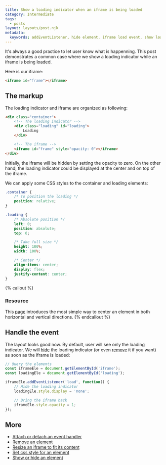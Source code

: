 ```yaml
---
title: Show a loading indicator when an iframe is being loaded
category: Intermediate
tags:
  - posts
layout: layouts/post.njk
metadata:
  keywords: addEventListener, hide element, iframe load event, show loading indicator
---
```


It's always a good practice to let user know what is happenning. This post demonstrates a common case where we show a loading indicator while an iframe is being loaded.

Here is our iframe:

```html
<iframe id="frame"></iframe>
```

## The markup

The loading indicator and iframe are organized as following:

```html
<div class="container">
    <!-- The loading indicator -->
    <div class="loading" id="loading">
        Loading
    </div>

    <!-- The iframe -->
    <iframe id="frame" style="opacity: 0"></iframe>
</div>
```

Initially, the iframe will be hidden by setting the opacity to zero. On the other hand, the loading indicator could be displayed at the center and on top of the iframe. 

We can apply some CSS styles to the container and loading elements:

```css
.container {
    /* To position the loading */
    position: relative;
}

.loading {
    /* Absolute position */
    left: 0;
    position: absolute;
    top: 0;

    /* Take full size */
    height: 100%;
    width: 100%;

    /* Center */
    align-items: center;
    display: flex;
    justify-content: center;
}
```

{% callout %}
### Resource

This [page](https://csslayout.io/patterns/centering) introduces the most simple way to center an element in both horizontal and vertical directions.
{% endcallout %}

## Handle the event

The layout looks good now. By default, user will see only the loading indicator. We will [hide](/show-or-hide-an-element) the loading indicator (or even [remove](/remove-an-element) it if you want) as soon as the iframe is loaded:

```js
// Query the elements
const iframeEle = document.getElementById('iframe');
const loadingEle = document.getElementById('loading');

iframeEle.addEventListener('load', function() {
    // Hide the loading indicator
    loadingEle.style.display = 'none';

    // Bring the iframe back
    iframeEle.style.opacity = 1;
});
```

## More

* [Attach or detach an event handler](/attach-or-detach-an-event-handler)
* [Remove an element](/remove-an-element)
* [Resize an iframe to fit its content](/resize-an-iframe-to-fit-its-content)
* [Set css style for an element](/set-css-style-for-an-element)
* [Show or hide an element](/show-or-hide-an-element)